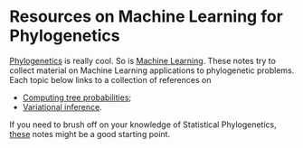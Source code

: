# Resources on Machine Learning for Phylogenetics
[Phylogenetics](https://en.wikipedia.org/wiki/Phylogenetics) is really cool. So is [Machine Learning](https://en.wikipedia.org/wiki/Machine_learning).
These notes try to collect material on Machine Learning applications to phylogenetic problems. Each topic below links to a collection of references on 

- [Computing tree probabilities](https://github.com/maxbiostat/ML_phylogenetics/blob/main/notes/sbn.md);
- [Variational inference](https://github.com/maxbiostat/ML_phylogenetics/blob/main/notes/vi.md).

If you need to brush off on your knowledge of Statistical Phylogenetics, [these](https://github.com/maxbiostat/Statistical_Phylogenetics_resources) notes might be a good starting point. 
